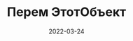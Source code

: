 ---
date: 2022-03-24
guid: 367ab95d-0800-4896-840a-2d532b969801
title: Перем ЭтотОбъект
question: "Что будет сообщено, если выполнить метод?"
options:
    - Спасение
    - Уничтожение
    - Исключение
correct: 1
explanation: |
    Если сильно хочется, то можно притвориться тем, кем не являешься.
tags:
    - wtf
source: https://t.me/JuniorOneS/369
images:
    - /assets/questions/2022-03-24_1_1.jpg
---